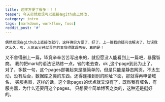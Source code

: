 ```yaml
---                                                                                         
title: 这样方便了很多！！！                                                                             
teaser: 今天突然发现可以直接在github上修改.                       
category: intro                                                                             
tags: [markdown, workflow, foss]                                                            
reddit_post: '#'                                                                            
---   
```

    偶然发现在github上直接改就行，这样确实方便了，好了，上一篇我的疑问也解决了，耽误我这么久，唉，人家五分钟就弄完的事我得耽误两天，真的是！
又不舍得删上一篇，毕竟辛辛苦苦写出来的，就但愿没人能看到上一篇吧，暴露智商。
    我的把mark的语法记熟练一点，省的老去查，ok ,这个page到此为止了。
    对了，多数一句，这个pages部署起来是挺简单的，但是只能是静态网页，不太生动，没有后台，数据库之类的东西。还得连接到别的网址下面，那就得再申请域名，
买服务器，这样的话，这个歌pages的优点就又没有了，既然我有域名，有服务器，为什么还要用这个pages。
    只想要个简单博客之类的，这种还是挺好的。
